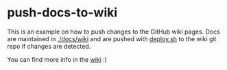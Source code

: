 # push-docs-to-wiki

This is an example on how to push changes to the GitHub wiki pages. Docs are maintained in [./docs/wiki](https://github.com/xtreamwayz/push-docs-to-wiki-poc/tree/master/docs/wiki) and are pushed with [deploy.sh](https://github.com/xtreamwayz/push-docs-to-wiki-poc/blob/master/docs/deploy.sh) to the wiki git repo if changes are detected.

You can find more info in the [wiki](https://github.com/xtreamwayz/push-docs-to-wiki-poc/wiki) :)
